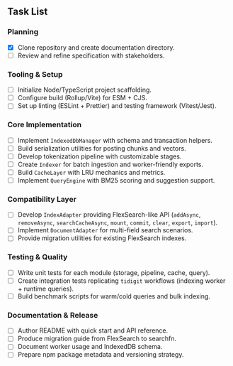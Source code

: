 ## Task List

### Planning
- [x] Clone repository and create documentation directory.
- [ ] Review and refine specification with stakeholders.

### Tooling & Setup
- [ ] Initialize Node/TypeScript project scaffolding.
- [ ] Configure build (Rollup/Vite) for ESM + CJS.
- [ ] Set up linting (ESLint + Prettier) and testing framework (Vitest/Jest).

### Core Implementation
- [ ] Implement `IndexedDbManager` with schema and transaction helpers.
- [ ] Build serialization utilities for posting chunks and vectors.
- [ ] Develop tokenization pipeline with customizable stages.
- [ ] Create `Indexer` for batch ingestion and worker-friendly exports.
- [ ] Build `CacheLayer` with LRU mechanics and metrics.
- [ ] Implement `QueryEngine` with BM25 scoring and suggestion support.

### Compatibility Layer
- [ ] Develop `IndexAdapter` providing FlexSearch-like API (`addAsync`, `removeAsync`, `searchCacheAsync`, `mount`, `commit`, `clear`, `export`, `import`).
- [ ] Implement `DocumentAdapter` for multi-field search scenarios.
- [ ] Provide migration utilities for existing FlexSearch indexes.

### Testing & Quality
- [ ] Write unit tests for each module (storage, pipeline, cache, query).
- [ ] Create integration tests replicating `tidigit` workflows (indexing worker + runtime queries).
- [ ] Build benchmark scripts for warm/cold queries and bulk indexing.

### Documentation & Release
- [ ] Author README with quick start and API reference.
- [ ] Produce migration guide from FlexSearch to searchfn.
- [ ] Document worker usage and IndexedDB schema.
- [ ] Prepare npm package metadata and versioning strategy.
